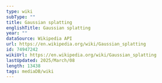 ```yaml
---
type: wiki
subType: ""
title: Gaussian splatting
englishTitle: Gaussian splatting
year: ""
dataSource: Wikipedia API
url: https://en.wikipedia.org/wiki/Gaussian_splatting
id: 74947242
wikiUrl: https://en.wikipedia.org/wiki/Gaussian_splatting
lastUpdated: 2025/March/08
length: 13438
tags: mediaDB/wiki
---
```

